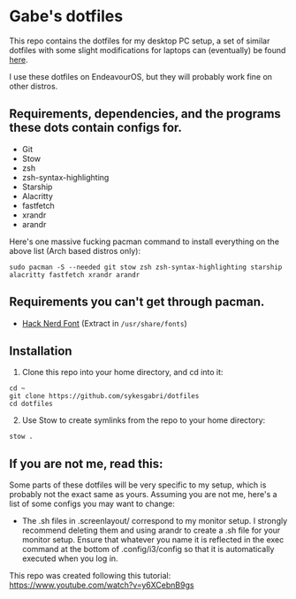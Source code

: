# Gabe's dotfiles

This repo contains the dotfiles for my desktop PC setup, a set of similar dotfiles with some slight modifications for laptops can (eventually) be found [here](https://github.com/sykesgabri/laptop-dotfiles).

I use these dotfiles on EndeavourOS, but they will probably work fine on other distros.

## Requirements, dependencies, and the programs these dots contain configs for.

- Git
- Stow
- zsh
- zsh-syntax-highlighting
- Starship
- Alacritty
- fastfetch
- xrandr
- arandr

Here's one massive fucking pacman command to install everything on the above list (Arch based distros only):
```
sudo pacman -S --needed git stow zsh zsh-syntax-highlighting starship alacritty fastfetch xrandr arandr
```

## Requirements you can't get through pacman.

- [Hack Nerd Font](https://github.com/ryanoasis/nerd-fonts/releases/download/v3.2.1/Hack.zip) (Extract in `/usr/share/fonts`)

## Installation

1. Clone this repo into your home directory, and cd into it:
```
cd ~
git clone https://github.com/sykesgabri/dotfiles
cd dotfiles
```
2. Use Stow to create symlinks from the repo to your home directory:
```
stow .
```

## If you are not me, read this:

Some parts of these dotfiles will be very specific to my setup, which is probably not the exact same as yours. Assuming you are not me, here's a list of some configs you may want to change:

- The .sh files in .screenlayout/ correspond to my monitor setup. I strongly recommend deleting them and using arandr to create a .sh file for your monitor setup. Ensure that whatever you name it is reflected in the exec command at the bottom of .config/i3/config so that it is automatically executed when you log in.

This repo was created following this tutorial: https://www.youtube.com/watch?v=y6XCebnB9gs
